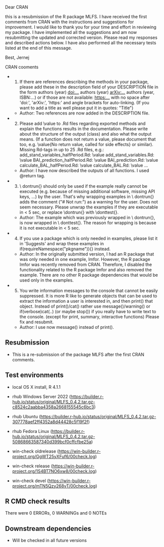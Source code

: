 Dear CRAN

this is a resubmission of the R package MLFS. I have received the first comments
from CRAN with the instructions and suggestions for improvement. I would like to
thank you for your time and effort in reviewing my package. I have implemented 
all the suggestions and am now resubmitting the updated and corrected version. 
Please read my responses and described actions below. I have also performed all
the necessary tests listed at the end of this message.

Best,
Jernej


CRAN cooments

* 1. If there are references describing the methods in your package, please 
add these in the description field of your DESCRIPTION file in the form
authors (year) <doi:...>
authors (year) <arXiv:...>
authors (year, ISBN:...)
or if those are not available: <https:...>
with no space after 'doi:', 'arXiv:', 'https:' and angle brackets for 
auto-linking.
(If you want to add a title as well please put it in quotes: "Title")

  * Author: Two references are now added in the DESCRIPTION file. 


* 2. Please add \value to .Rd files regarding exported methods and explain 
the functions results in the documentation. Please write about the 
structure of the output (class) and also what the output means. (If a 
function does not return a value, please document that too, e.g. 
\value{No return value, called for side effects} or similar).
Missing Rd-tags in up to 25 .Rd files, e.g.:
      add_stand_variables_halfPeriod.Rd: \value
      add_stand_variables.Rd: \value
      BAI_prediction_halfPeriod.Rd: \value
      BAI_prediction.Rd: \value
      calculate_BAL_halfPeriod.Rd: \value
      calculate_BAL.Rd: \value
      ...

  * Author: I have now described the outputs of all functions. I used @return tag. 

* 3. \ dontrun{} should only be used if the example really cannot be executed 
(e.g. because of missing additional software, missing API keys, ...) by 
the user. That's why wrapping examples in \ dontrun{} adds the comment 
("# Not run:") as a warning for the user.
Does not seem necessary.
Please unwrap the examples if they are executable in < 5 sec, or replace 
\dontrun{} with \donttest{}.

  * Author: The example which was previously wrapped in \ dontrun{}, is now wrapped in \ donttest{}. The reason for wrapping is because it is not executable in < 5 sec.



* 4. If you use a package which is only needed in examples, please list it in 
'Suggests' and wrap these examples in if(requireNamespace("pkgname")){} 
instead.

  * Author: In the originally submitted version, I had an R package that was only needed in one example, lmfor. However, the R package lmfor was recently removed from CRAN. Therefore, I disabled the functionality related to the R package lmfor and also removed the example. There are no other R package dependencies that would be used only in the examples.

* 5. You write information messages to the console that cannot be easily 
suppressed.
It is more R like to generate objects that can be used to extract the 
information a user is interested in, and then print() that object.
Instead of print()/cat() rather use message()/warning()  or 
if(verbose)cat(..) (or maybe stop()) if you really have to write text to 
the console.
(except for print, summary, interactive functions)
Please fix and resubmit.
  * Author: I use now message() instead of print(). 

##  Resubmission
* This is a re-submission of the package MLFS after the first CRAN comments.

## Test environments
* local OS X install, R 4.1.1

* rhub Windows Server 2022 (https://builder.r-hub.io/status/original/MLFS_0.4.2.tar.gz-c8524c2aabba4358a2668155545c6bc3)
* rhub Ubuntu (https://builder.r-hub.io/status/original/MLFS_0.4.2.tar.gz-307778aef2ff4352a8d44428c5f19f2f)
* rhub Fedora Linux (https://builder.r-hub.io/status/original/MLFS_0.4.2.tar.gz-50868663587340d399bcf0cffcfbe25a)

* win-check oldrelease (https://win-builder.r-project.org/GgWT25yXFuf6/00check.log)
* win-check release (https://win-builder.r-project.org/1S4BT7NO6xw8/00check.log)
* win-check devel (https://win-builder.r-project.org/mTN5Qzy268vT/00check.log)

## R CMD check results
There were 0 ERRORs, 0 WARNINGs and 0 NOTEs

## Downstream dependencies
* Will be checked in all future versions
